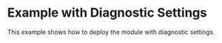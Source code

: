 # Example with Diagnostic Settings

This example shows how to deploy the module with diagnostic settings.
